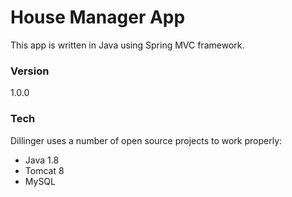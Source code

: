 # House Manager App

This app is written in Java using Spring MVC framework.

### Version
1.0.0

### Tech

Dillinger uses a number of open source projects to work properly:

* Java 1.8
* Tomcat 8
* MySQL
